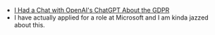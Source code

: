 * [I Had a Chat with OpenAI's ChatGPT About the GDPR](https://medium.com/@christopherfilkins/i-had-a-chat-with-openais-chatgpt-about-the-gdpr-92d231b75eef)
* I have actually applied for a role at Microsoft and I am kinda jazzed about this.
